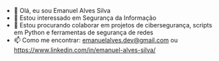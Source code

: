 - 👋 Olá, eu sou Emanuel Alves Silva
- 👀 Estou interessado em Segurança da Informação
- 💞️ Estou procurando colaborar em projetos de cibersegurança, scripts em Python e ferramentas de segurança de redes
- 📫 Como me encontrar: emanuelalves.dev@gmail.com ou https://www.linkedin.com/in/emanuel-alves-silva/

